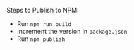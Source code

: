 Steps to Publish to NPM:

- Run `npm run build`
- Increment the version in `package.json`
- Run `npm publish`